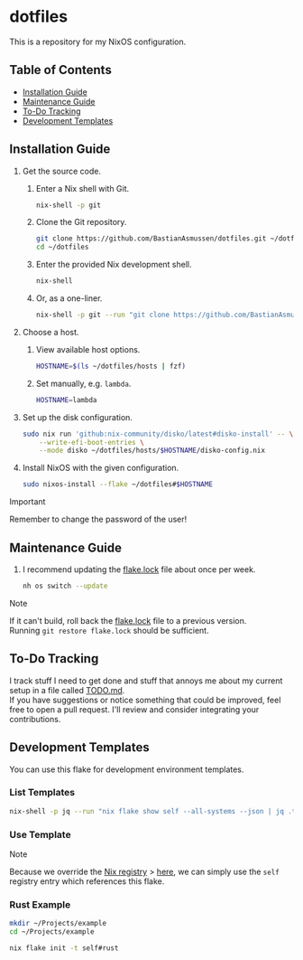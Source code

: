 # dotfiles

This is a repository for my NixOS configuration.

## Table of Contents

- [Installation Guide](#installation-guide)
- [Maintenance Guide](#maintenance-guide)
- [To-Do Tracking](#to-do-tracking)
- [Development Templates](#development-templates)

## Installation Guide

1. Get the source code.

   1. Enter a Nix shell with Git.

      ```sh
      nix-shell -p git
      ```

   2. Clone the Git repository.

      ```sh
      git clone https://github.com/BastianAsmussen/dotfiles.git ~/dotfiles
      cd ~/dotfiles
      ```

   3. Enter the provided Nix development shell.

      ```sh
      nix-shell
      ```

   4. Or, as a one-liner.

      ```sh
      nix-shell -p git --run "git clone https://github.com/BastianAsmussen/dotfiles.git ~/dotfiles && cd ~/dotfiles && nix-shell"
      ```

2. Choose a host.

   1. View available host options.

      ```sh
      HOSTNAME=$(ls ~/dotfiles/hosts | fzf)
      ```

   2. Set manually, e.g. `lambda`.

      ```sh
      HOSTNAME=lambda
      ```

3. Set up the disk configuration.

   ```sh
   sudo nix run 'github:nix-community/disko/latest#disko-install' -- \
       --write-efi-boot-entries \
       --mode disko ~/dotfiles/hosts/$HOSTNAME/disko-config.nix
   ```

4. Install NixOS with the given configuration.

   ```sh
   sudo nixos-install --flake ~/dotfiles#$HOSTNAME
   ```

> [!IMPORTANT]
> Remember to change the password of the user!

## Maintenance Guide

1. I recommend updating the [flake.lock](./flake.lock) file about once per week.

   ```sh
   nh os switch --update
   ```

> [!NOTE]
> If it can't build, roll back the [flake.lock](./flake.lock) file to a
> previous version.  
> Running `git restore flake.lock` should be sufficient.

## To-Do Tracking

I track stuff I need to get done and stuff that annoys me about my current
setup in a file called [TODO.md](./TODO.md).  
If you have suggestions or notice something that could be improved, feel free
to open a pull request. I'll review and consider integrating your
contributions.

## Development Templates

You can use this flake for development environment templates.

### List Templates

```sh
nix-shell -p jq --run "nix flake show self --all-systems --json | jq .templates"
```

### Use Template

> [!NOTE]
> Because we override the [Nix registry](https://nix.dev/manual/nix/2.18/command-ref/new-cli/nix3-registry#description) > [here](./modules/nixos/nix/default.nix), we can simply use the `self` registry
> entry which references this flake.

### Rust Example

```sh
mkdir ~/Projects/example
cd ~/Projects/example

nix flake init -t self#rust
```
